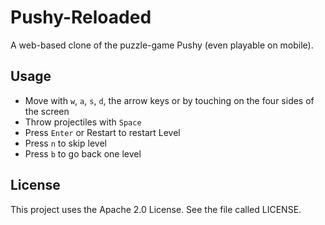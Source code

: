 # Pushy-Reloaded

A web-based clone of the puzzle-game Pushy (even playable on mobile).

## Usage

- Move with `w`, `a`, `s`, `d`, the arrow keys or by touching on the four sides of the screen
- Throw projectiles with `Space`
- Press `Enter` or Restart to restart Level
- Press `n` to skip level
- Press `b` to go back one level

## License

This project uses the Apache 2.0 License. See the file called LICENSE.
